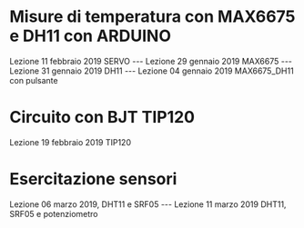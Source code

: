 # Misure di temperatura con MAX6675 e DH11 con ARDUINO

Lezione 11 febbraio 2019 SERVO ---
Lezione 29 gennaio 2019 MAX6675 ---
Lezione 31 gennaio 2019 DH11 ---
Lezione 04 gennaio 2019 MAX6675_DH11 con pulsante

# Circuito con BJT TIP120

Lezione 19 febbraio 2019 TIP120

# Esercitazione sensori 
Lezione 06 marzo 2019, DHT11 e SRF05 ---
Lezione 11 marzo 2019 DHT11, SRF05 e potenziometro
